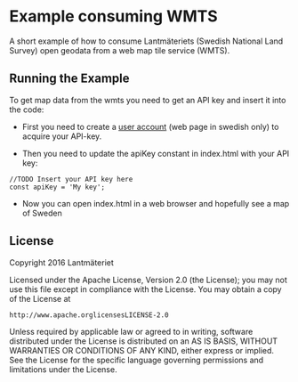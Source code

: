 # Example consuming WMTS
A short example of how to consume Lantmäteriets (Swedish National Land Survey) open geodata from a web map tile service (WMTS).
## Running the Example
To get map data from the wmts you need to get an API key and insert it into the code:

* First you need to create a [user account](https://opendata.lantmateriet.se/#register) (web page in swedish only) to acquire your API-key.

* Then you need to update the apiKey constant in index.html with your API key:
```
//TODO Insert your API key here
const apiKey = 'My key';
```
* Now you can open index.html in a web browser and hopefully see a map of Sweden

## License
Copyright 2016 Lantmäteriet

Licensed under the Apache License, Version 2.0 (the License);
you may not use this file except in compliance with the License.
You may obtain a copy of the License at

    http://www.apache.orglicensesLICENSE-2.0

Unless required by applicable law or agreed to in writing, software
distributed under the License is distributed on an AS IS BASIS,
WITHOUT WARRANTIES OR CONDITIONS OF ANY KIND, either express or implied.
See the License for the specific language governing permissions and
limitations under the License.
